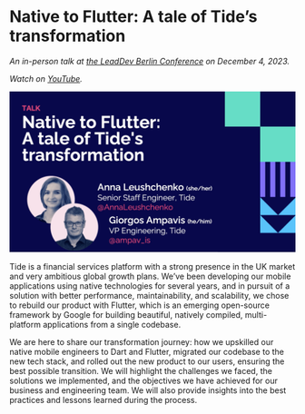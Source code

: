 # Native to Flutter: A tale of Tide’s transformation

*An in-person talk at [the LeadDev Berlin Conference](https://leaddev.com/community/anna-leushchenko) on December 4, 2023.*

*Watch on [YouTube](https://youtu.be/zuOdjy9SWio).*

![](images/cover_image.png)

Tide is a financial services platform with a strong presence in the UK market and very ambitious global growth plans. We’ve been developing our mobile applications using native technologies for several years, and in pursuit of a solution with better performance, maintainability, and scalability, we chose to rebuild our product with Flutter, which is an emerging open-source framework by Google for building beautiful, natively compiled, multi-platform applications from a single codebase.

We are here to share our transformation journey: how we upskilled our native mobile engineers to Dart and Flutter, migrated our codebase to the new tech stack, and rolled out the new product to our users, ensuring the best possible transition. We will highlight the challenges we faced, the solutions we implemented, and the objectives we have achieved for our business and engineering team. We will also provide insights into the best practices and lessons learned during the process.
